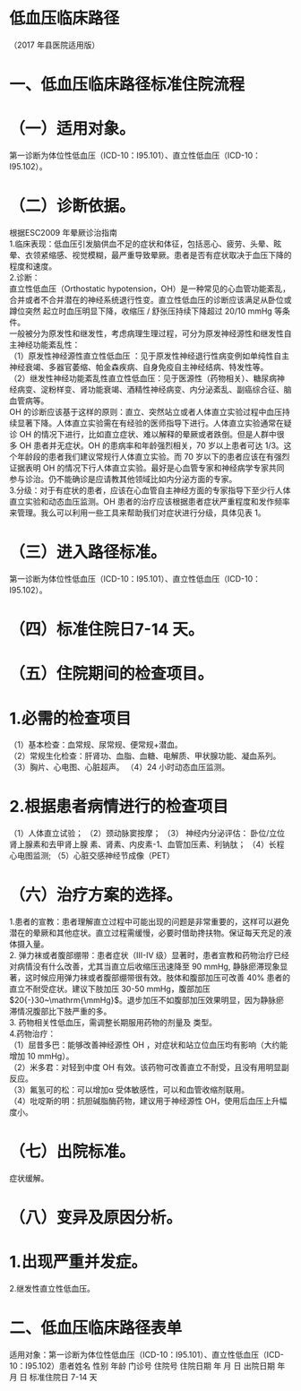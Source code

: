 # 低血压临床路径  
（2017 年县医院适用版）  
# 一、低血压临床路径标准住院流程  
# （一）适用对象。  
第一诊断为体位性低血压（ICD-10：I95.101）、直立性低血压（ICD-10：I95.102）。  
# （二）诊断依据。  
根据ESC2009 年晕厥诊治指南  
1.临床表现：低血压引发脑供血不足的症状和体征，包括恶心、疲劳、头晕、眩晕、衣领紧缩感、视觉模糊，最严重导致晕厥。患者是否有症状取决于血压下降的程度和速度。  
2.诊断：  
直立性低血压（Orthostatic hypotension，OH）是一种常见的心血管功能紊乱，合并或者不合并潜在的神经系统退行性变。直立性低血压的诊断应该满足从卧位或蹲位突然 起立时血压明显下降，收缩压 / 舒张压持续下降超过  20/10 mmHg 等条件。  
一般被分为原发性和继发性，考虑病理生理过程，可分为原发神经源性和继发性自主神经功能紊乱性：  
（1）原发性神经源性直立性低血压 ：见于原发性神经退行性病变例如单纯性自主神经衰竭、多器官萎缩、帕金森疾病、自身免疫自主神经结病、特发性等。  
（2）继发性神经功能紊乱性直立性低血压：见于医源性（药物相关）、糖尿病神经病变、淀粉样变、肾功能衰竭、酒精性神经病变、内分泌紊乱、副癌综合征、脑血管病等。  
OH 的诊断应该基于这样的原则：直立、突然站立或者人体直立实验过程中血压持续显著下降。人体直立实验需在有经验的医师指导下进行。人体直立实验通常在疑诊 OH 的情况下进行，比如直立症状、难以解释的晕厥或者跌倒。但是人群中很多 OH 患者并无症状。OH 的患病率和年龄强烈相关，70 岁以上患者可达 1/3。这个年龄段的患者我们建议常规行人体直立实验。而 70 岁以下的患者应该在有强烈证据表明 OH 的情况下行人体直立实验。最好是心血管专家和神经病学专家共同参与诊治。仍不能确诊是应请教其他领域比如内分泌方面的专家。  
3.分级：对于有症状的患者，应该在心血管自主神经方面的专家指导下至少行人体直立实验和动态血压监测。OH 患者的治疗应该根据患者症状严重程度和发作频率来管理。我么可以利用一些工具来帮助我们对症状进行分级，具体见表 1。  
# （三）进入路径标准。  
第一诊断为体位性低血压（ICD-10：I95.101）、直立性低血压（ICD-10：I95.102）。  
# （四）标准住院日7-14 天。  
# （五）住院期间的检查项目。  
# 1.必需的检查项目  
（1）基本检查：血常规、尿常规、便常规$+$潜血。  
（2）常规生化检查：肝肾功、血脂、血糖、电解质、甲状腺功能、凝血系列。 （3）胸片、心电图、心脏超声。 （4）24 小时动态血压监测。  
# 2.根据患者病情进行的检查项目  
（1）人体直立试验； （2）颈动脉窦按摩； （3） 神经内分泌评估： 卧位/立位肾上腺素和去甲肾上腺 素、肾素、内皮素-1、血管加压素、利钠肽；  （4）长程心电图监测; （5）心脏交感神经节成像（PET）  
# （六）治疗方案的选择。  
1.患者的宣教：患者理解直立过程中可能出现的问题是非常重要的，这样可以避免潜在的晕厥和其他症状。直立过程需缓慢，必要时借助搀扶物。保证每天充足的液体摄入量。  
2. 弹力袜或者腹部绷带：患者症状（III-IV 级）显著时，患者宣教和药物治疗已经对病情没有什么改善，尤其当直立后收缩压迅速降至 90 mmHg, 静脉瘀滞现象显著，这时候应用弹力袜或者腹部绷带很有效。肢体和腹部加压可改善  $40\%$ 患者的直立不耐受症状。建议下肢加压 30-50 mmHg，腹部加压 $20{-}30~\mathrm{\mmHg}$。退步加压不如腹部加压效果明显，因为静脉瘀滞情况腹部比下肢严重的多。  
3. 药物相关性低血压，需调整长期服用药物的剂量及 类型。  
4.药物治疗：  
（1）屈昔多巴：能够改善神经源性 OH ，对症状和站立位血压均有影响（大约能增加 10 mmHg）。  
（2）米多君：对轻到中度 OH 有效。该药物可改善直立不耐受，且没有用明显副反应。  
（3）氟氢可的松：可以增加α 受体敏感性，可以和血管收缩剂联用。  
（4）吡啶斯的明：抗胆碱脂酶药物，建议用于神经源性 OH，使用后血压上升幅度小。  
# （七）出院标准。  
症状缓解。  
# （八）变异及原因分析。  
# 1.出现严重并发症。  
2.继发性直立性低血压。  
# 二、低血压临床路径表单  
适用对象：第一诊断为体位性低血压（ICD-10：I95.101）、直立性低血压（ICD-10：I95.102）患者姓名             性别    年龄        门诊号         住院号           住院日期       年  月  日   出院日期      年  月   日  标准住院日  7-14 天  
